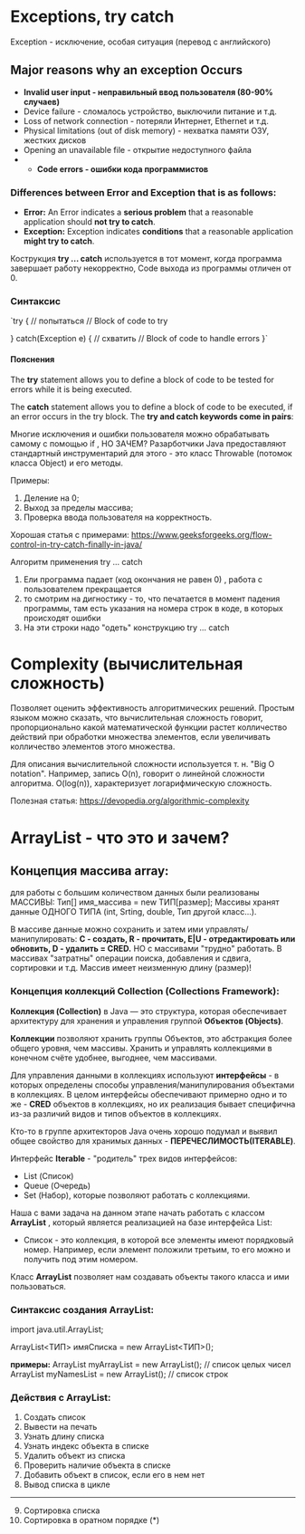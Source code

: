 # Exceptions, try catch

Exception - исключение, особая ситуация (перевод с английского)

## Major reasons why an exception Occurs
* **Invalid user input - неправильный ввод пользователя (80-90% случаев)**
* Device failure - сломалось устройство, выключили питание и т.д.
* Loss of network connection - потеряли Интернет, Ethernet и т.д.
* Physical limitations (out of disk memory) - нехватка памяти ОЗУ, жестких дисков
* Opening an unavailable file - открытие недоступного файла
* * **Code errors - ошибки кода программистов**

### Differences between Error and Exception that is as follows:
* **Error:** An Error indicates a **serious problem** that a reasonable application
  should **not try to catch**.
* **Exception:** Exception indicates **conditions** that a reasonable application
  **might try to catch**.

Кострукция **try ... catch** используется в тот момент, когда программа завершает работу
некорректно, Code выхода из программы отличен от 0.

### Синтаксис
`try { // попытаться
//  Block of code to try

}
catch(Exception e) { // схватить
//  Block of code to handle errors
}`
#### Пояснения
The **try** statement allows you to define a block of code
to be tested for errors while it is being executed.

The **catch** statement allows you to define a block of code
to be executed, if an error occurs in the try block.
The **try and catch keywords come in pairs**:

Многие исключения и ошибки пользователя можно обрабатывать самому с помощью if , НО ЗАЧЕМ?
Разарботчики Java предоставляют стандартный инструментарий для этого -
это класс Throwable (потомок класса Object) и его методы.

Примеры:
1. Деление на 0;
2. Выход за пределы массива;
3. Проверка ввода пользователя на корректность.

Хорошая статья с примерами:
https://www.geeksforgeeks.org/flow-control-in-try-catch-finally-in-java/

Алгоритм применения try ... catch
1. Ели программа падает (код окончания не равен 0) , работа с пользователем прекращается
2. то смотрим на дигностику - то, что печатается в момент падения программы, там есть указания на номера строк
   в коде, в которых происходят ошибки
3. На эти строки надо "одеть" конструкцию try ... catch


# Complexity (вычислительная сложность)

Позволяет оценить эффективность алгоритмических решений. 
Простым языком можно сказать, что вычислительная сложность говорит, пропорционально какой математической функции 
растет колличество действий при обработки множества элементов, если увеличивать колличество элементов этого множества.

Для описания вычислительной сложности используется т. н. "Big O notation". 
Например, запись O(n), говорит о линейной сложности алгоритма. 
O(log(n)), характеризует логарифмическую сложность.

Полезная статья:
https://devopedia.org/algorithmic-complexity 

# ArrayList - что это и зачем?

## Концепция массива array:
для работы с большим количеством данных были реализованы МАССИВЫ:
Тип[] имя_массива = new ТИП[размер];
Массивы хранят данные ОДНОГО ТИПА (int, Srting, double, Тип другой класс...).

В массиве данные можно сохранить и затем ими управлять/манипулировать:
**C - создать, R - прочитать, E|U - отредактировать или обновить, D - удалить = CRED.**
НО с массивами "трудно" работать. В массивах "затратны" операции
поиска, добавления и сдвига, сортировки и т.д. Массив имеет неизменную длину (размер)!

### Концепция коллекций Collection (Collections Framework):
**Коллекция (Collection)** в Java — это структура, которая обеспечивает
архитектуру для хранения и управления группой **Объектов (Objects)**.

**Коллекции** позволяют хранить группы Объектов, это абстракция более общего уровня,
чем массивы. Хранить и управлять коллекциями в конечном счёте удобнее, выгоднее, чем массивами.

Для управления данными в коллекциях используют **интерфейсы** - в которых определены способы управления/манипулирования
объектами в коллекциях. В целом интерфейсы обеспечивают примерно одно и то же - **CRED** объектов
в коллекциях, но их реализация бывает специфична из-за различий видов и типов объектов в коллекциях.

Кто-то в группе архитекторов Java очень хорошо подумал и выявил общее свойство
для хранимых данных - **ПЕРЕЧЕСЛИМОСТЬ(ITERABLE)**.

Интерфейс **Iterable** - "родитель" трех видов интерфейсов:
- List (Список)
- Queue (Очередь)
- Set (Набор),
которые позволяют работать с коллекциями.

Наша с вами задача на данном этапе начать работать с классом **ArrayList** , который является реализацией 
на базе интерфейса List:
* Список - это коллекция, в которой все элементы имеют порядковый номер.
  Например, если элемент положили третьим, то его можно и получить под этим номером.

Класс **ArrayList** позволяет нам создавать объекты такого класса и ими пользоваться.

### Синтаксис создания ArrayList:
import java.util.ArrayList;

ArrayList<ТИП> имяСписка = new ArrayList<ТИП>();

**примеры:**
ArrayList<int> myArrayList = new ArrayList<int>(); // список целых чисел
ArrayList<String> myNamesList = new ArrayList<String>(); // список строк

### Действия с ArrayList:
1. Создать список
2. Вывести на печать
3. Узнать длину списка
4. Узнать индекс объекта в списке
5. Удалить объект из списка
6. Проверить наличие объекта в списке
7. Добавить объект в список, если его в нем нет
8. Вывод списка в цикле
________________________________________
9. Сортировка списка
10. Сортировка в оратном порядке (*)